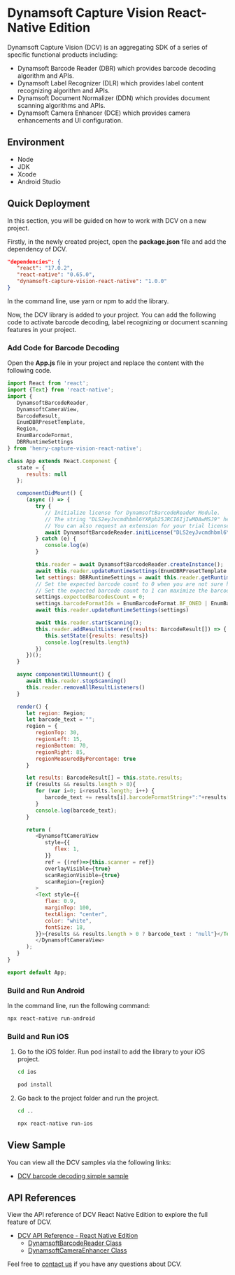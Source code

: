 # Dynamsoft Capture Vision React-Native Edition

Dynamsoft Capture Vision (DCV) is an aggregating SDK of a series of specific functional products including:

- Dynamsoft Barcode Reader (DBR) which provides barcode decoding algorithm and APIs.
- Dynamsoft Label Recognizer (DLR) which provides label content recognizing algorithm and APIs.
- Dynamsoft Document Normalizer (DDN) which provides document scanning algorithms and APIs.
- Dynamsoft Camera Enhancer (DCE) which provides camera enhancements and UI configuration.

## Environment

- Node
- JDK
- Xcode
- Android Studio

## Quick Deployment

In this section, you will be guided on how to work with DCV on a new project.

Firstly, in the newly created project, open the **package.json** file and add the dependency of DCV.

```json
"dependencies": {
   "react": "17.0.2",
   "react-native": "0.65.0",
   "dynamsoft-capture-vision-react-native": "1.0.0"
}
```

In the command line, use yarn or npm to add the library.

Now, the DCV library is added to your project. You can add the following code to activate barcode decoding, label recognizing or document scanning features in your project.

### Add Code for Barcode Decoding

Open the **App.js** file in your project and replace the content with the following code.

```js
import React from 'react';
import {Text} from 'react-native';
import {
   DynamsoftBarcodeReader,
   DynamsoftCameraView,
   BarcodeResult,
   EnumDBRPresetTemplate,
   Region,
   EnumBarcodeFormat,
   DBRRuntimeSettings
} from 'henry-capture-vision-react-native';

class App extends React.Component {
   state = {
      results: null
   };

   componentDidMount() {
      (async () => {
         try {
            // Initialize license for DynamsoftBarcodeReader Module.
            // The string "DLS2eyJvcmdhbml6YXRpb25JRCI6IjIwMDAwMSJ9" here is a time-limited public trial license. Note that network connection is required for this license to work.
            // You can also request an extension for your trial license in the customer portal: https://www.dynamsoft.com/customer/license/trialLicense?product=dbr&utm_source=guide&package=rn
            await DynamsoftBarcodeReader.initLicense("DLS2eyJvcmdhbml6YXRpb25JRCI6IjIwMDAwMSJ9")
         } catch (e) {
            console.log(e)
         }

         this.reader = await DynamsoftBarcodeReader.createInstance();
         await this.reader.updateRuntimeSettings(EnumDBRPresetTemplate.DEFAULT);
         let settings: DBRRuntimeSettings = await this.reader.getRuntimeSettings();
         // Set the expected barcode count to 0 when you are not sure how many barcodes you are scanning.
         // Set the expected barcode count to 1 can maximize the barcode decoding speed.
         settings.expectedBarcodesCount = 0;
         settings.barcodeFormatIds = EnumBarcodeFormat.BF_ONED | EnumBarcodeFormat.BF_QR_CODE;
         await this.reader.updateRuntimeSettings(settings)

         await this.reader.startScanning();
         this.reader.addResultListener((results: BarcodeResult[]) => {
            this.setState({results: results})
            console.log(results.length)
         })
      })();
   }

   async componentWillUnmount() {
      await this.reader.stopScanning()
      this.reader.removeAllResultListeners()
   }

   render() {
      let region: Region;        
      let barcode_text = "";
      region = {
         regionTop: 30,
         regionLeft: 15,
         regionBottom: 70,
         regionRight: 85,
         regionMeasuredByPercentage: true
      }

      let results: BarcodeResult[] = this.state.results;
      if (results && results.length > 0){
         for (var i=0; i<results.length; i++) {
            barcode_text += results[i].barcodeFormatString+":"+results[i].barcodeText+"\n"
         }
         console.log(barcode_text);
      }

      return (
         <DynamsoftCameraView
            style={{
               flex: 1,
            }}
            ref = {(ref)=>{this.scanner = ref}}
            overlayVisible={true}
            scanRegionVisible={true}
            scanRegion={region}
         >
         <Text style={{
            flex: 0.9,
            marginTop: 100,
            textAlign: "center",
            color: "white",
            fontSize: 18,
         }}>{results && results.length > 0 ? barcode_text : "null"}</Text>
         </DynamsoftCameraView>
      );
   }
}

export default App;
```

### Build and Run Android

In the command line, run the following command:

```bash
npx react-native run-android
```

### Build and Run iOS

1. Go to the iOS folder. Run pod install to add the library to your iOS project.

   ```bash
   cd ios
   ```

   ```bash
   pod install
   ```

2. Go back to the project folder and run the project.

   ```bash
   cd ..
   ```

   ```bash
   npx react-native run-ios
   ```

## View Sample

You can view all the DCV samples via the following links:

- <a href = "https://github.com/Dynamsoft/capture-vision-react-native-samples/BarcodeReaderSimpleSample" target = "_blank" >DCV barcode decoding simple sample</a>

## API References

View the API reference of DCV React Native Edition to explore the full feature of DCV.

- <a href = "https://www.dynamsoft.com/capture-vision/docs/programming/react-native/api-reference/?ver=latest" target = "_blank" >DCV API Reference - React Native Edition</a>
  - <a href = "https://www.dynamsoft.com/capture-vision/docs/programming/react-native/api-reference/barcode-reader.html?ver=latest" target = "_blank" >DynamsoftBarcodeReader Class</a>
  - <a href = "https://www.dynamsoft.com/capture-vision/docs/programming/react-native/api-reference/camera-view.html?ver=latest" target = "_blank" >DynamsoftCameraEnhancer Class</a>

Feel free to <a href = "https://www.dynamsoft.com/company/contact/" target = "_blank">contact us</a> if you have any questions about DCV.
